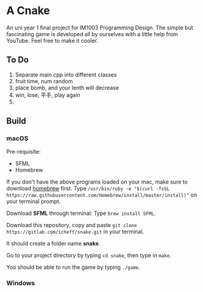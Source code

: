 # A Cnake

An uni year 1 final project for IM1003 Programming Design. The simple but fascinating game is developed all by ourselves with a little help from YouTube. Feel free to make it cooler. 

## To Do
1. Separate main.cpp into different classes
1. fruit time, num random
2. place bomb, and your lenth will decrease
3. win, lose, 平手, play again
4.

## Build
### macOS
Pre-requisite: 
+ SFML
+ Homebrew

If you don't have the above programs loaded on your mac, make sure to download [homebrew](https://brew.sh) first.
Type `/usr/bin/ruby -e "$(curl -fsSL https://raw.githubusercontent.com/Homebrew/install/master/install)"` on your terminal prompt. 

Download **SFML** through terminal: 
Type `brew install SFML`. 

Download this repository, copy and paste `git clone https://gitlab.com/icheft/snake.git` in your terminal. 

It should create a folder name **snake**.

Go to your project directory by typing `cd snake`, then type in `make`.

You should be able to run the game by typing `./game`. 

### Windows 

